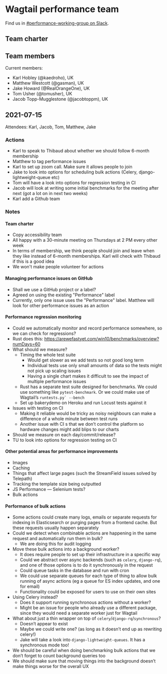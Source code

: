 # Wagtail performance team

Find us in [#performance-working-group on Slack](https://app.slack.com/client/T0K33F93J/C023WG6FB7C).

## Team charter

## Team members

Current members:

- Karl Hobley (@kaedroho), UK
- Matthew Westcott (@gasman), UK
- Jake Howard (@RealOrangeOne), UK
- Tom Usher (@tomusher), UK
- Jacob Topp-Mugglestone (@jacobtoppm), UK

## 2021-07-15

Attendees: Karl, Jacob, Tom, Matthew, Jake

### Actions

- Karl to speak to Thibaud about whether we should follow 6-month membership
- Matthew to tag performance issues
- Karl to set up zoom call. Make sure it allows people to join
- Jake to look into options for scheduling bulk actions (Celery, django-lightweight-queue etc)
- Tom will have a look into options for regression testing in CI
- Jacob will look at writing some initial benchmarks for the meeting after next (got a lot on in next two weeks)
- Karl add a Github team

### Notes

#### Team charter

- Copy accessibility team
- All happy with a 30-minute meeting on Thursdays at 2 PM every other week
- In terms of membership, we think people should join and leave when they like instead of 6-month memberships. Karl will check with Thibaud if this is a good idea
- We won't make people volunteer for actions

#### Managing performance issues on GitHub

- Shall we use a GitHub project or a label?
- Agreed on using the existing "Performance" label
- Currently, only one issue uses the "Performance" label. Matthew will look for other performance issues as an action

#### Performance regression monitoring

- Could we automatically monitor and record performance somewhere, so we can check for regressions?
- Rust does this: https://arewefastyet.com/win10/benchmarks/overview?numDays=60
- What should we measure?
    - Timing the whole test suite
        - Would get slower as we add tests so not good long term
        - Individual tests use only small amounts of data so the tests might not pick up scaling issues
        - Having a single chart makes it difficult to see the impact of multiple performance issues
    - Rust has a separate test suite designed for benchmarks. We could use something like ``pytest-benchmark``. Or we could make use of Wagtail’s ``runtests.py` --bench``
    - Set up bakerydemo on Heroku and run Locust tests against it
- Issues with testing on CI
    - Making it reliable would be tricky as noisy neighbours can make a difference of a whole minute between test runs
    - Another issue with CI s that we don’t control the platform so hardware changes might add blips to our charts
- Should we measure on each day/commit/release?
- TU to look into options for regression testing on CI

#### Other potential areas for performance improvements

- Images
- Caching
- Things that affect large pages (such the StreamField issues solved by Telepath)
- Tracking the template size being outputted
- JS Performance — Selenium tests?
- Bulk actions

#### Performance of bulk actions

- Some actions could create many logs, emails or separate requests for indexing in Elasticsearch or purging pages from a frontend cache. But these requests usually happen separately
- Could we detect when combinable actions are happening in the same request and automatically run them in bulk?
    - We are doing this for audit logging
- Move these bulk actions into a background worker?
    - It does require people to set up their infrastructure in a specific way
    - Could we abstract over async backends (such as ``celery``, ``django-rq``), and one of those options is to do it synchronously in the request
    - Could queue tasks in the database and run with cron
    - We could use separate queues for each type of thing to allow bulk running of async actions (eg a queue for ES index updates, and one for email)
    - Functionality could be exposed for users to use on their own sites
- Using Celery instead?
    - Does it support running synchronous actions without a worker?
    - Might be an issue for people who already use a different package, since they would need a separate worker just for Wagtail
- What about just a thin wrapper on top of ``celery``/``django-rq``/``synchronous``?
    - Doesn’t appear to exist
    - Maybe we could write one? (as long as it doesn’t end up as rewriting celery!)
    - Jake will take a look into  ``django-lightweight-queues``. It has a synchronous mode too!
- We should be careful when doing benchmarking bulk actions that we don’t forget to count background queries too
- We should make sure that moving things into the background doesn’t make things worse for the overall UX
